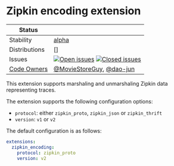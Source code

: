 # Zipkin encoding extension

<!-- status autogenerated section -->
| Status        |           |
| ------------- |-----------|
| Stability     | [alpha]  |
| Distributions | [] |
| Issues        | [![Open issues](https://img.shields.io/github/issues-search/open-telemetry/opentelemetry-collector-contrib?query=is%3Aissue%20is%3Aopen%20label%3Aextension%2Fzipkinencoding%20&label=open&color=orange&logo=opentelemetry)](https://github.com/open-telemetry/opentelemetry-collector-contrib/issues?q=is%3Aopen+is%3Aissue+label%3Aextension%2Fzipkinencoding) [![Closed issues](https://img.shields.io/github/issues-search/open-telemetry/opentelemetry-collector-contrib?query=is%3Aissue%20is%3Aclosed%20label%3Aextension%2Fzipkinencoding%20&label=closed&color=blue&logo=opentelemetry)](https://github.com/open-telemetry/opentelemetry-collector-contrib/issues?q=is%3Aclosed+is%3Aissue+label%3Aextension%2Fzipkinencoding) |
| [Code Owners](https://github.com/open-telemetry/opentelemetry-collector-contrib/blob/main/CONTRIBUTING.md#becoming-a-code-owner)    | [@MovieStoreGuy](https://www.github.com/MovieStoreGuy), [@dao-jun](https://www.github.com/dao-jun) |

[alpha]: https://github.com/open-telemetry/opentelemetry-collector#alpha
<!-- end autogenerated section -->

This extension supports marshaling and unmarshaling Zipkin data representing traces.

The extension supports the following configuration options:
* `protocol`: either `zipkin_proto`, `zipkin_json` or `zipkin_thrift`
* `version`: `v1` or `v2`

The default configuration is as follows:

```yaml
extensions:
  zipkin_encoding:
    protocol: zipkin_proto
    version: v2
```